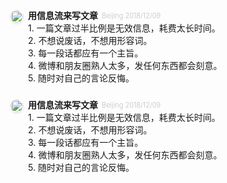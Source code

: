 <br>

<div style="display: flex; align-items: flex-start; margin-bottom: 6px; font-size: 14px; position: relative;">
<div style="margin-right: 8px; margin-top: 2px; user-select: none;">
<div style="background: rgb(255, 255, 255); border-radius: 100%; box-shadow: rgba(15, 15, 15, 0.1) 0px 2px 4px;">
<div style="position: static; border-radius: 100%; width: 20px; height: 20px; max-width: 100%; max-height: 100%; background: rgb(255, 255, 255); display: flex; align-items: center; justify-content: center; user-select: none; opacity: 1;">
<div style="width: 100%; height: 100%;">
<img src="https://www.notion.so/image/https%3A%2F%2Fs3-us-west-2.amazonaws.com%2Fpublic.notion-static.com%2F7e2df068-6c02-498d-97cb-0456295779c6%2Fuse-case-illustration-wiki.png?width=40" style="display: block; object-fit: cover; border-radius: 100%; background: rgb(255, 255, 255); width: 100%; height: 100%;">
</div></div></div></div><div style="flex-grow: 1; min-width: 0px;">
<div style="display: flex; margin-bottom: 0px; user-select: none;">
<div style="font-weight: 600;">
<div style="white-space: nowrap; overflow: hidden; text-overflow: ellipsis; font-weight: 600;"></div>用信息流来写文章</div><div style="font-size: 11px; line-height: 1.35; color: rgba(55, 53, 47, 0.3); margin-left: 6px; margin-top: 4px; min-width: 0px; font-weight: 300;"><div style="white-space: nowrap; overflow: hidden; text-overflow: ellipsis;">Beijing 2018/12/09</div></div></div><div contenteditable="false" spellcheck="true" placeholder=" " data-root="true" style="max-width: 100%; width: 100%; white-space: pre-wrap; word-break: break-word; caret-color: rgb(55, 53, 47);">1. 一篇文章过半比例是无效信息，耗费太长时间。
2. 不想说废话，不想用形容词。
3. 每一段话都应有一个主旨。
4. 微博和朋友圈熟人太多，发任何东西都会刻意。
5. 随时对自己的言论反悔。</div></div></div>

<br>

<div style="display: flex; align-items: flex-start; margin-bottom: 6px; font-size: 14px; position: relative;">
<div style="margin-right: 8px; margin-top: 2px; user-select: none;">
<div style="background: rgb(255, 255, 255); border-radius: 100%; box-shadow: rgba(15, 15, 15, 0.1) 0px 2px 4px;">
<div style="position: static; border-radius: 100%; width: 20px; height: 20px; max-width: 100%; max-height: 100%; background: rgb(255, 255, 255); display: flex; align-items: center; justify-content: center; user-select: none; opacity: 1;">
<div style="width: 100%; height: 100%;">
<img src="https://www.notion.so/image/https%3A%2F%2Fs3-us-west-2.amazonaws.com%2Fpublic.notion-static.com%2F7e2df068-6c02-498d-97cb-0456295779c6%2Fuse-case-illustration-wiki.png?width=40" style="display: block; object-fit: cover; border-radius: 100%; background: rgb(255, 255, 255); width: 100%; height: 100%;">
</div></div></div></div><div style="flex-grow: 1; min-width: 0px;">
<div style="display: flex; margin-bottom: 0px; user-select: none;">
<div style="font-weight: 600;">
<div style="white-space: nowrap; overflow: hidden; text-overflow: ellipsis; font-weight: 600;"></div>用信息流来写文章</div><div style="font-size: 11px; line-height: 1.35; color: rgba(55, 53, 47, 0.3); margin-left: 6px; margin-top: 4px; min-width: 0px; font-weight: 300;"><div style="white-space: nowrap; overflow: hidden; text-overflow: ellipsis;">Beijing 2018/12/09</div></div></div><div contenteditable="false" spellcheck="true" placeholder=" " data-root="true" style="max-width: 100%; width: 100%; white-space: pre-wrap; word-break: break-word; caret-color: rgb(55, 53, 47);">1. 一篇文章过半比例是无效信息，耗费太长时间。
2. 不想说废话，不想用形容词。
3. 每一段话都应有一个主旨。
4. 微博和朋友圈熟人太多，发任何东西都会刻意。
5. 随时对自己的言论反悔。</div></div></div>